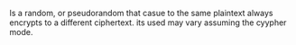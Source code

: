 Is a random, or pseudorandom that casue to the same plaintext always encrypts to a different ciphertext. its used may vary assuming the cyypher mode. 